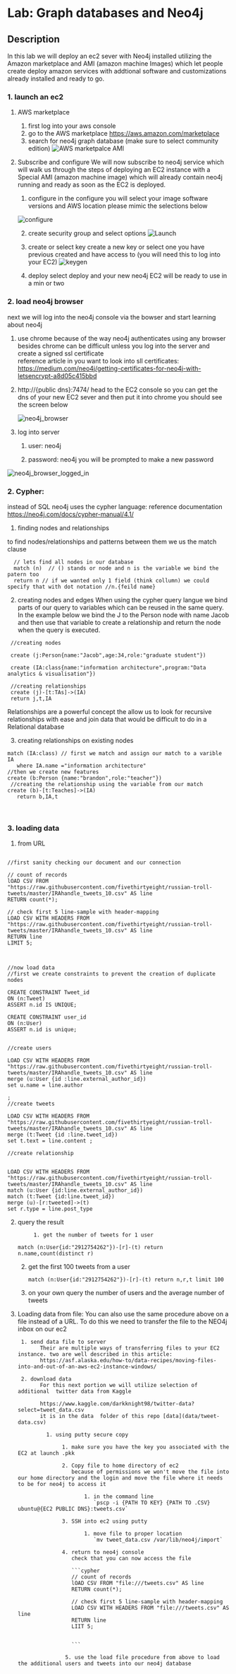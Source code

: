 # Lab: Graph databases and Neo4j 



## Description

In this lab we will deploy an ec2 sever with Neo4j installed utilizing the Amazon marketplace and AMI (amazon machine Images) which let people create deploy amazon services with addtional software and customizations already installed and ready to go.  



### 1. launch an ec2

 1. AWS marketplace
      1. first log into your aws console 
      2. go to the AWS marketplace https://aws.amazon.com/marketplace
      3. search for neo4j graph database (make sure to select community edition)
![AWS marketpalce AMI](img/AWS_marketplace_AMI.png)

 2. Subscribe and configure
    We will now subscribe to neo4j service which will walk us through the steps of deploying an EC2 instance with a Special AMI (amazon machine image) which will already contain neo4j running and ready as soon as the EC2 is deployed.
    1. configure
           in the configure you will select your image  software versions and AWS location please mimic the selections below 

    ![configure](img/configure.png)

    2. create security group and select options
        ![Launch](img/Launch.png)

    3. create or select key
create a new key or select one you have previous created and have access to  (you will need this to log into your EC2)
        ![keygen](img/keygen.png)
    4. deploy
        select deploy and your new neo4j EC2 will be ready to use in a min or two



### 2. load neo4j browser

next we will log into the neo4j console via the bowser and start learning about neo4j

1. use chrome
   because of the way neo4j authenticates using any browser besides chrome can be difficult unless you log into the server and create a signed ssl certificate  
   reference article in you want to look into sll certificates: https://medium.com/neo4j/getting-certificates-for-neo4j-with-letsencrypt-a8d05c415bbd

2. http://{public dns}:7474/ 
   head to the EC2 console so you can get the dns of your new EC2 sever and then put it into chrome you should see the screen below 

   ![neo4j_browser](img/neo4j_browser.png)
   
3. log into server

   1. user: neo4j

   2. password: neo4j
   you will be prompted to make a new password
   

![neo4j_browser_logged_in](img/neo4j_browser_logged_in.png)

   

### 2. Cypher:
   instead of SQL neo4j uses the cypher language:
   reference documentation https://neo4j.com/docs/cypher-manual/4.1/

   1. finding nodes and relationships

   to find nodes/relationships and patterns between them we us the match clause

```cypher
  // lets find all nodes in our database
  match (n)  // () stands or node and n is the variable we bind the patern too
  return n // if we wanted only 1 field (think collumn) we could specify that with dot notation //n.{feild name}
```

   2. creating nodes and edges 
       When using the cypher query langue we bind parts of our query to variables which can be reused in the same query. In the example below we bind the J to the Person node with name Jacob and then use that variable to create a relationship and return the node when the query is executed.

```cypher
 //creating nodes
 
 create (j:Person{name:"Jacob",age:34,role:"graduate student"})
   
 create (IA:class{name:"information architecture",program:"Data analytics & visualisation"})
 
 //creating relationships
 create (j)-[t:TAs]->(IA)
 return j,t,IA 
```


  Relationships are a powerful concept the allow us to look for recursive relationships with ease and join data that would be difficult to do in a Relational database 

   3. creating relationships on existing nodes
```cypher
match (IA:class) // first we match and assign our match to a varible IA
   where IA.name ="information architecture"
//then we create new features
create (b:Person {name:"brandon",role:"teacher"})
 //creating the relationship using the variable from our match 
create (b)-[t:Teaches]->(IA)
   return b,IA,t
```


​      

### 3. loading data

1. from URL

```cypher

//first sanity checking our document and our connection

// count of records
lOAD CSV FROM "https://raw.githubusercontent.com/fivethirtyeight/russian-troll-tweets/master/IRAhandle_tweets_10.csv" AS line
RETURN count(*);

// check first 5 line-sample with header-mapping
LOAD CSV WITH HEADERS FROM "https://raw.githubusercontent.com/fivethirtyeight/russian-troll-tweets/master/IRAhandle_tweets_10.csv" AS line
RETURN line
LIMIT 5;



//now load data
//first we create constraints to prevent the creation of duplicate nodes  

CREATE CONSTRAINT Tweet_id
ON (n:Tweet)
ASSERT n.id IS UNIQUE;

CREATE CONSTRAINT user_id
ON (n:User)
ASSERT n.id is unique;


//create users

LOAD CSV WITH HEADERS FROM "https://raw.githubusercontent.com/fivethirtyeight/russian-troll-tweets/master/IRAhandle_tweets_10.csv" AS line
merge (u:User {id :line.external_author_id})
set u.name = line.author

;
//create tweets 

LOAD CSV WITH HEADERS FROM "https://raw.githubusercontent.com/fivethirtyeight/russian-troll-tweets/master/IRAhandle_tweets_10.csv" AS line
merge (t:Tweet {id :line.tweet_id})
set t.text = line.content ;

//create relationship 


LOAD CSV WITH HEADERS FROM "https://raw.githubusercontent.com/fivethirtyeight/russian-troll-tweets/master/IRAhandle_tweets_10.csv" AS line
match (u:User {id:line.external_author_id})
match (t:Tweet {id:line.tweet_id})
merge (u)-[r:tweeted]->(t)
set r.type = line.post_type
```

  2. query the result
     
              1. get the number of tweets for 1 user

       ```cypher
     match (n:User{id:"2912754262"})-[r]-(t) return n.name,count(distinct r)            
     ```
     
     2. get the first 100 tweets from  a user 
     
        ```cypher
        match (n:User{id:"2912754262"})-[r]-(t) return n,r,t limit 100
        ```
        
     3. on your own query the number of users and the average number of tweets
     
        
     
  3. Loading data from file:
        You can also use the same procedure above on a file instead of a URL. To do this we  need to transfer the file to the NEO4j inbox on our ec2

          1. send data file to server
                Their are multiple ways of transferring files to your EC2 instance. two are well described in this article:
                https://asf.alaska.edu/how-to/data-recipes/moving-files-into-and-out-of-an-aws-ec2-instance-windows/

          2. download data 
                For this next portion we will utilize selection of additional  twitter data from Kaggle

                https://www.kaggle.com/darkknight98/twitter-data?select=tweet_data.csv 
                it is in the data  folder of this repo [data](data/tweet-data.csv)
        
                  1. using putty secure copy
        
                       1. make sure you have the key you associated with the EC2 at launch .pkk
        
                       2. Copy file to home directory of ec2
                          because of permissions we won't move the file into our home directory and the login and move the file where it needs to be for neo4j to access it
        
                              1. in the command line
                                 `pscp -i {PATH TO KEY} {PATH TO .CSV}  ubuntu@{EC2 PUBLIC DNS}:tweets.csv`
        
                       3. SSH into ec2 using putty 
        
                              1. move file to proper location 
                                 `mv tweet_data.csv /var/lib/neo4j/import`
        
                       4. return to neo4j console 
                          check that you can now access the file
        
                          ```cypher
                          // count of records
                          lOAD CSV FROM "file:///tweets.csv" AS line
                          RETURN count(*);
                          
                          // check first 5 line-sample with header-mapping
                          LOAD CSV WITH HEADERS FROM "file:///tweets.csv" AS line
                          RETURN line
                          LIIT 5;
                          
                          
                          ```
                     
                        5. use the load file procedure from above to load the additional users and tweets into our neo4j database
